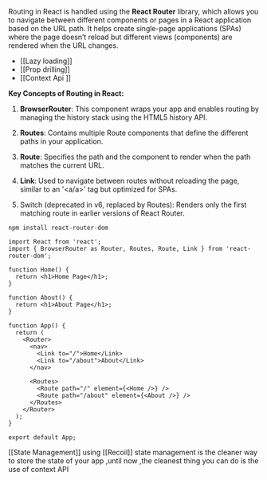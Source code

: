 


Routing in React is handled using the **React Router** library, which allows you to navigate between different components or pages in a React application based on the URL path. It helps create single-page applications (SPAs) where the page doesn’t reload but different views (components) are rendered when the URL changes.


- [[Lazy loading]]
- [[Prop drilling]]
- [[Context Api ]]

  

**Key Concepts of Routing in React:**

  

1. **BrowserRouter**: This component wraps your app and enables routing by managing the history stack using the HTML5 history API.

2. **Routes**: Contains multiple Route components that define the different paths in your application.

3. **Route**: Specifies the path and the component to render when the path matches the current URL.

4. **Link**: Used to navigate between routes without reloading the page, similar to an  '<a/a>' tag but optimized for SPAs.

5. Switch (deprecated in v6, replaced by Routes): Renders only the first matching route in earlier versions of React Router.


```
npm install react-router-dom
```



```
import React from 'react';
import { BrowserRouter as Router, Routes, Route, Link } from 'react-router-dom';

function Home() {
  return <h1>Home Page</h1>;
}

function About() {
  return <h1>About Page</h1>;
}

function App() {
  return (
    <Router>
      <nav>
        <Link to="/">Home</Link>
        <Link to="/about">About</Link>
      </nav>

      <Routes>
        <Route path="/" element={<Home />} />
        <Route path="/about" element={<About />} />
      </Routes>
    </Router>
  );
}

export default App;
```


[[State Management]] using [[Recoil]]
 state management is the cleaner way to store the state of your app ,until now ,the cleanest thing you can do is the use of context API
